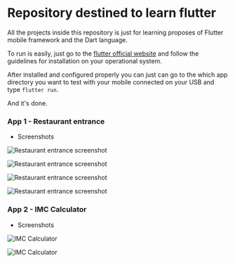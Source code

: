 # Repository destined to learn flutter


All the projects inside this repository is just for learning 
proposes of Flutter mobile framework and the Dart language.

To run is easily, just go to the [flutter official website](https://flutter.dev/)
and follow the guidelines for installation on your operational system.

After installed and configured properly you can just can go to the
which app directory you want to test with your mobile connected
on your USB and type ```flutter run```.

And it's done.


### App 1 - Restaurant entrance

- Screenshots

![Restaurant entrance screenshot](./screenshots/aap1.jpg)

![Restaurant entrance screenshot](./screenshots/app1.1.jpg)

![Restaurant entrance screenshot](./screenshots/app1.2.jpg)

![Restaurant entrance screenshot](./screenshots/app1.3.jpg)


### App 2 - IMC Calculator

- Screenshots

![IMC Calculator](./screenshots/app2.1.png)

![IMC Calculator](./screenshots/app2.2.png)
